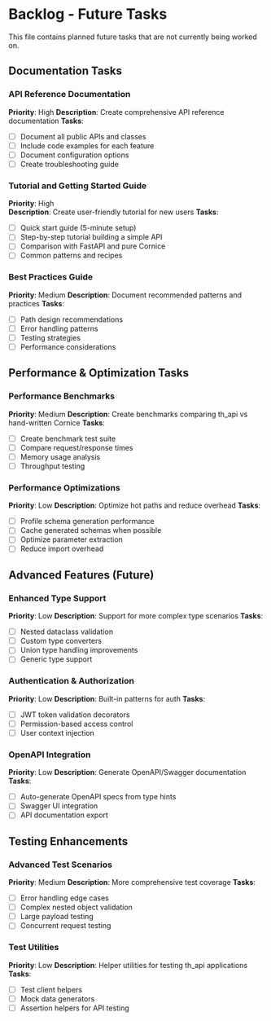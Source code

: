 # Backlog - Future Tasks

This file contains planned future tasks that are not currently being worked on.

## Documentation Tasks

### API Reference Documentation
**Priority**: High
**Description**: Create comprehensive API reference documentation
**Tasks**:
- [ ] Document all public APIs and classes
- [ ] Include code examples for each feature
- [ ] Document configuration options
- [ ] Create troubleshooting guide

### Tutorial and Getting Started Guide
**Priority**: High  
**Description**: Create user-friendly tutorial for new users
**Tasks**:
- [ ] Quick start guide (5-minute setup)
- [ ] Step-by-step tutorial building a simple API
- [ ] Comparison with FastAPI and pure Cornice
- [ ] Common patterns and recipes

### Best Practices Guide
**Priority**: Medium
**Description**: Document recommended patterns and practices
**Tasks**:
- [ ] Path design recommendations
- [ ] Error handling patterns
- [ ] Testing strategies
- [ ] Performance considerations

## Performance & Optimization Tasks

### Performance Benchmarks
**Priority**: Medium
**Description**: Create benchmarks comparing th_api vs hand-written Cornice
**Tasks**:
- [ ] Create benchmark test suite
- [ ] Compare request/response times
- [ ] Memory usage analysis
- [ ] Throughput testing

### Performance Optimizations
**Priority**: Low
**Description**: Optimize hot paths and reduce overhead
**Tasks**:
- [ ] Profile schema generation performance
- [ ] Cache generated schemas when possible
- [ ] Optimize parameter extraction
- [ ] Reduce import overhead

## Advanced Features (Future)

### Enhanced Type Support
**Priority**: Low
**Description**: Support for more complex type scenarios
**Tasks**:
- [ ] Nested dataclass validation
- [ ] Custom type converters
- [ ] Union type handling improvements
- [ ] Generic type support

### Authentication & Authorization
**Priority**: Low
**Description**: Built-in patterns for auth
**Tasks**:
- [ ] JWT token validation decorators
- [ ] Permission-based access control
- [ ] User context injection

### OpenAPI Integration
**Priority**: Low
**Description**: Generate OpenAPI/Swagger documentation
**Tasks**:
- [ ] Auto-generate OpenAPI specs from type hints
- [ ] Swagger UI integration
- [ ] API documentation export

## Testing Enhancements

### Advanced Test Scenarios
**Priority**: Medium
**Description**: More comprehensive test coverage
**Tasks**:
- [ ] Error handling edge cases
- [ ] Complex nested object validation
- [ ] Large payload testing
- [ ] Concurrent request testing

### Test Utilities
**Priority**: Low
**Description**: Helper utilities for testing th_api applications
**Tasks**:
- [ ] Test client helpers
- [ ] Mock data generators
- [ ] Assertion helpers for API testing
